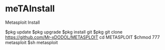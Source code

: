 # meTAInstall
Metasploit Install

$pkg update 
$pkg upgrade
$pkg install git
$pkg git clone https://github.com/Mr-xDODOL/METASPLOIT
cd METASPLOIT
$chmod 777 metasploit
$sh metasploit


